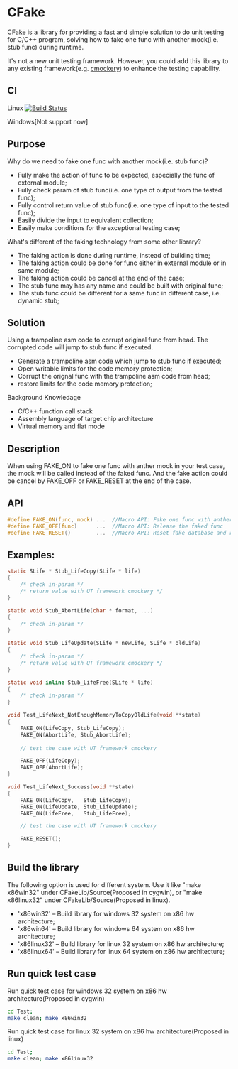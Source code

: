# CFake

CFake is a library for providing a fast and simple solution to do unit testing for C/C++ program,
solving how to fake one func with another mock(i.e. stub func) during runtime.

It's not a new unit testing framework. However, you could add this library to any existing 
framework(e.g. [cmockery](https://code.google.com/p/cmockery/)) to enhance the testing capability.

## CI

Linux [![Build Status](https://travis-ci.org/WangWen-Albert/CFake.svg)](https://travis-ci.org/WangWen-Albert/CFake)

Windows[Not support now]

## Purpose

Why do we need to fake one func with another mock(i.e. stub func)?
* Fully make the action of func to be expected, especially the func of external module;
* Fully check param of stub func(i.e. one type of output from the tested func);
* Fully control return value of stub func(i.e. one type of input to the tested func);
* Easily divide the input to equivalent collection;
* Easily make conditions for the exceptional testing case;

What's different of the faking technology from some other library?
* The faking action is done during runtime, instead of building time;
* The faking action could be done for func either in external module or in same module;
* The faking action could be cancel at the end of the case;
* The stub func may has any name and could be built with original func;
* The stub func could be different for a same func in different case, i.e. dynamic stub;

## Solution

Using a trampoline asm code to corrupt original func from head.
The corrupted code will jump to stub func if executed.
* Generate a trampoline asm code which jump to stub func if executed;
* Open writable limits for the code memory protection;
* Corrupt the orignal func with the trampoline asm code from head;
* restore limits for the code memory protection;

Background Knowledage
* C/C++ function call stack
* Assembly language of target chip architecture
* Virtual memory and flat mode

## Description

When using FAKE_ON to fake one func with anther mock in your test case,
the mock will be called instead of the faked func.
And the fake action could be cancel by FAKE_OFF or FAKE_RESET at the end of the case. 

## API
```c
#define FAKE_ON(func, mock) ...  //Macro API: Fake one func with anther mock
#define FAKE_OFF(func)      ...  //Macro API: Release the faked func
#define FAKE_RESET()        ...  //Macro API: Reset fake database and release all faked func.
```

## Examples:

```c
static SLife * Stub_LifeCopy(SLife * life)
{
    /* check in-param */
    /* return value with UT framework cmockery */
}

static void Stub_AbortLife(char * format, ...)
{
    /* check in-param */
}

static void Stub_LifeUpdate(SLife * newLife, SLife * oldLife)
{
    /* check in-param */
    /* return value with UT framework cmockery */
}

static void inline Stub_LifeFree(SLife * life)
{
    /* check in-param */
}

void Test_LifeNext_NotEnoughMemoryToCopyOldLife(void **state)
{
    FAKE_ON(LifeCopy, Stub_LifeCopy);
    FAKE_ON(AbortLife, Stub_AbortLife);
    
    // test the case with UT framework cmockery

    FAKE_OFF(LifeCopy);
    FAKE_OFF(AbortLife);
}

void Test_LifeNext_Success(void **state)
{
    FAKE_ON(LifeCopy,   Stub_LifeCopy);
    FAKE_ON(LifeUpdate, Stub_LifeUpdate);
    FAKE_ON(LifeFree,   Stub_LifeFree);

    // test the case with UT framework cmockery

    FAKE_RESET();
}
```

## Build the library

The following option is used for different system.
Use it like "make x86win32" under CFakeLib/Source(Proposed in cygwin),
or "make x86linux32" under CFakeLib/Source(Proposed in linux).

* 'x86win32'   &ndash; Build library for windows 32 system on x86 hw architecture;
* 'x86win64'   &ndash; Build library for windows 64 system on x86 hw architecture;
* 'x86linux32' &ndash; Build library for linux 32 system on x86 hw architecture;
* 'x86linux64' &ndash; Build library for linux 64 system on x86 hw architecture;

## Run quick test case

Run quick test case for windows 32 system on x86 hw architecture(Proposed in cygwin)
```bash
cd Test;
make clean; make x86win32
```

Run quick test case for linux 32 system on x86 hw architecture(Proposed in linux)
```bash
cd Test;
make clean; make x86linux32
```
